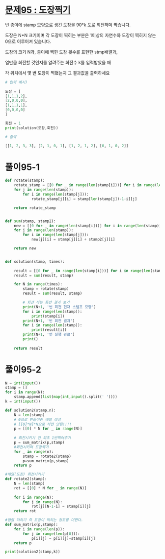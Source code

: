 # [문제95 : 도장찍기](https://www.notion.so/95-73ac91842a484472a833d565af956b46)

빈 종이에 stamp 모양으로 생긴 도장을 90*k 도로 회전하며 찍습니다.

도장은 N*N 크기이며 각 도장이 찍히는 부분은 1이상의 자연수와 도장이 찍히지 않는 0으로 이루어져 있습니다.

도장의 크기 N과, 종이에 찍힌 도장 횟수를 표현한 stmp배열과,

얼만큼 회전할 것인지를 알려주는 회전수 k를 입력받았을 때

각 위치에서 몇 번 도장이 찍혔는지 그 결과값을 출력하세요

``` python
# 입력 예시)
    
도장 = [
[1,1,1,2],
[2,0,0,0],
[1,1,1,1],
[0,0,0,0]
]

회전 = 1
print(solution(도장,회전))

# 출력

[[1, 2, 3, 3], [2, 1, 0, 1], [1, 2, 1, 2], [0, 1, 0, 2]]
```
# 풀이95-1

``` python
def rotate(stamp):
    rotate_stamp = [[0 for _ in range(len(stamp[i]))] for i in range(len(stamp))]
    for j in range(len(stamp)):
        for i in range(len(stamp[j])):
            rotate_stamp[j][i] = stamp[len(stamp[j])-1-i][j]

    return rotate_stamp


def sum(stamp, stamp2):
    new = [[0 for _ in range(len(stamp[i]))] for i in range(len(stamp))]
    for j in range(len(stamp)):
        for i in range(len(stamp[j])):
            new[j][i] = stamp[j][i] + stamp2[j][i]

    return new


def solution(stamp, times):
    
    result = [[0 for _ in range(len(stamp[i]))] for i in range(len(stamp))]
    result = sum(result, stamp)

    for N in range(times):
        stamp = rotate(stamp)
        result = sum(result, stamp)

        # 회전 하는 동안 결과 보기
        print(N+1, '번 회전 현재 스템프 모양')
        for i in range(len(stamp)):
            print(stamp[i])
        print(N+1, '번 회전 결과')
        for i in range(len(stamp)):
            print(result[i])
        print(N+1, '번 실행 완료')
        print()
        
    return result
```

# 풀이95-2

``` python
N = int(input())
stamp = []
for i in range(N):
    stamp.append(list(map(int,input().split(' '))))
k = int(input())

def solution2(stamp,n):
    N = len(stamp)
    # 0으로 만들어진 배열 생성 
    # [[0]*N]*N으로 하면 안됨!!!!
    p = [[0] * N for _ in range(N)]
    
    # 회전시키기 전 최초 1번찍어주기
    p = sum_matrix(p,stamp)
    #회전시키며 도장찍기
    for _ in range(n):
        stamp = rotate2(stamp)
        p=sum_matrix(p,stamp)
    return p

#배열(도장) 회전시키기
def rotate2(stamp):
    N = len(stamp)
    rot = [[0] * N for _ in range(N)]
    
    for i in range(N):
        for j in range(N):
            rot[j][N-1-i] = stamp[i][j]
    return rot

#행렬 더하기 즉 도장이 찍히는 정도를 더한다.
def sum_matrix(p,stamp):
    for i in range(len(p)):
        for j in range(len(p[0])):
            p[i][j] = p[i][j]+stamp[i][j]
    return p

print(solution2(stamp,k))
```